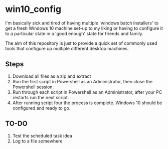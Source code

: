 # win10_config

I'm basically sick and tired of having multiple 'windows batch installers' to get a fresh Windows 10 machine set-up to my liking or having to configure it to a particular state in a 'good enough' state for friends and family.

The aim of this repository is just to provide a quick set of commonly used tools that configure up multiple different desktop machines.


## Steps

1. Download all files as a zip and extract
2. Run the first script in Powershell as an Administrator, then close the Powershell session.
3. Run through each script in Powershell as an Administrator, after your PC restarts run the next script.
4. After running script four the process is complete. Windows 10 should be configured and ready to go.

## TO-DO

1. Test the scheduled task idea
2. Log to a file somewhere